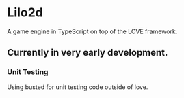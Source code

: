 # Lilo2d

A game engine in TypeScript on top of the LOVE framework.

## Currently in very early development.

### Unit Testing

Using busted for unit testing code outside of love.
